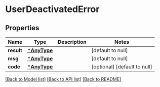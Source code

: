 # UserDeactivatedError

## Properties
Name | Type | Description | Notes
------------ | ------------- | ------------- | -------------
**result** | [***AnyType**](.md) |  | [default to null]
**msg** | [***AnyType**](.md) |  | [default to null]
**code** | [***AnyType**](.md) |  | [optional] [default to null]

[[Back to Model list]](../README.md#documentation-for-models) [[Back to API list]](../README.md#documentation-for-api-endpoints) [[Back to README]](../README.md)


